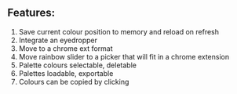 ## Features: 
 
1. Save current colour position to memory and reload on refresh
2. Integrate an eyedropper
3. Move to a chrome ext format
4. Move rainbow slider to a picker that will fit in a chrome extension
5. Palette colours selectable, deletable
6. Palettes loadable, exportable
7. Colours can be copied by clicking